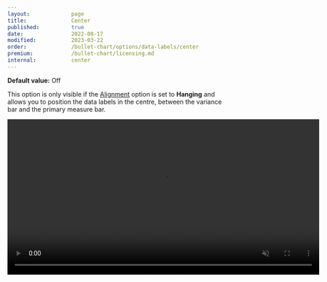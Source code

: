 ```yaml
---
layout:             page
title:              Center
published:          true
date:               2022-08-17
modified:   	    2023-03-22
order:              /bullet-chart/options/data-labels/center
premium:            /bullet-chart/licensing.md
internal:           center
---
```

**Default value:** Off

This option is only visible if the [Alignment](./../variances/alignment.md) option is set to **Hanging** and allows you to position the data labels in the centre, between the variance bar and the primary measure bar.

<video src="images/data-labels-center.mp4" width="700" autoplay loop muted></video>